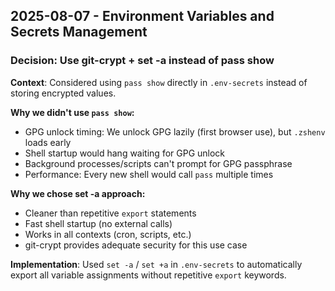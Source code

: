 
## 2025-08-07 - Environment Variables and Secrets Management

### Decision: Use git-crypt + set -a instead of pass show

**Context**: Considered using `pass show` directly in `.env-secrets` instead of storing encrypted values.

**Why we didn't use `pass show`:**
- GPG unlock timing: We unlock GPG lazily (first browser use), but `.zshenv` loads early
- Shell startup would hang waiting for GPG unlock
- Background processes/scripts can't prompt for GPG passphrase  
- Performance: Every new shell would call `pass` multiple times

**Why we chose set -a approach:**
- Cleaner than repetitive `export` statements
- Fast shell startup (no external calls)
- Works in all contexts (cron, scripts, etc.)
- git-crypt provides adequate security for this use case

**Implementation**: Used `set -a` / `set +a` in `.env-secrets` to automatically export all variable assignments without repetitive `export` keywords.
